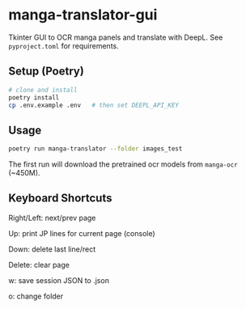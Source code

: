 # manga-translator-gui

Tkinter GUI to OCR manga panels and translate with DeepL. See `pyproject.toml` for requirements.


## Setup (Poetry)

```bash
# clone and install
poetry install
cp .env.example .env   # then set DEEPL_API_KEY
```

## Usage

```bash
poetry run manga-translator --folder images_test
```
The first run will download the pretrained ocr models from `manga-ocr` (~450M).

## Keyboard Shortcuts

Right/Left: next/prev page

Up: print JP lines for current page (console)

Down: delete last line/rect

Delete: clear page

w: save session JSON to <foldername>.json

o: change folder
